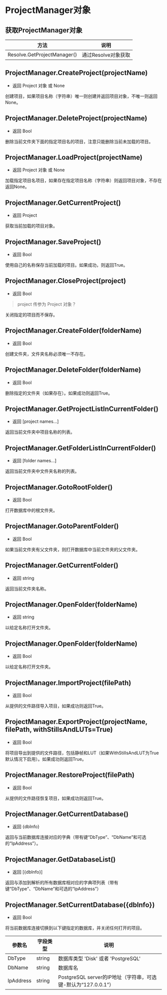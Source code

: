 # ProjectManager对象

## 获取ProjectManager对象

| 方法                          | 说明            |
|-----------------------------|---------------|
| Resolve.GetProjectManager() | 通过Resolve对象获取 |

## ProjectManager.CreateProject(projectName)

- 返回 Project 对象 或 None

创建项目，如果项目名称（字符串）唯一则创建并返回项目对象，不唯一则返回None。

## ProjectManager.DeleteProject(projectName)

- 返回 Bool

删除当前文件夹下面的指定项目名的项目，注意只能删除当前未加载的项目。

## ProjectManager.LoadProject(projectName)

- 返回 Project 对象 或 None

加载指定项目名项目，如果存在指定项目名称（字符串）则返回项目对象，不存在返回None。

## ProjectManager.GetCurrentProject()

- 返回 Project

获取当前加载的项目对象。

## ProjectManager.SaveProject()

- 返回 Bool

使用自己的名称保存当前加载的项目。如果成功，则返回True。

## ProjectManager.CloseProject(project)

- 返回 Bool

> project 传参为 Project 对象？

关闭指定的项目而不保存。

## ProjectManager.CreateFolder(folderName)

- 返回 Bool

创建文件夹，文件夹名称必须唯一不存在。

## ProjectManager.DeleteFolder(folderName)

- 返回 Bool

删除指定的文件夹（如果存在）。如果成功则返回True。

## ProjectManager.GetProjectListInCurrentFolder()

- 返回 [project names...]

返回当前文件夹中项目名称的列表。

## ProjectManager.GetFolderListInCurrentFolder()

- 返回 [folder names...]

返回当前文件夹中文件夹名称的列表。

## ProjectManager.GotoRootFolder()

- 返回 Bool

打开数据库中的根文件夹。

## ProjectManager.GotoParentFolder()

- 返回 Bool

如果当前文件夹有父文件夹，则打开数据库中当前文件夹的父文件夹。

## ProjectManager.GetCurrentFolder()

- 返回 string

返回当前文件夹名称。

## ProjectManager.OpenFolder(folderName)

- 返回 string

以给定名称打开文件夹。

## ProjectManager.OpenFolder(folderName)

- 返回 Bool

以给定名称打开文件夹。

## ProjectManager.ImportProject(filePath)

- 返回 Bool

从提供的文件路径导入项目，如果成功则返回True。

## ProjectManager.ExportProject(projectName, filePath, withStillsAndLUTs=True)

- 返回 Bool

将项目导出到提供的文件路径，包括静帧和LUT（如果WithStillsAndLUT为True 默认情况下启用）。如果成功则返回True。

## ProjectManager.RestoreProject(filePath)

- 返回 Bool

从提供的文件路径恢复项目，如果成功则返回True。

## ProjectManager.GetCurrentDatabase()

- 返回 {dbInfo}

返回与当前数据库连接对应的字典（带有键“DbType”、“DbName”和可选的“IpAddress”）。

## ProjectManager.GetDatabaseList()

- 返回 [{dbInfo}]

返回与添加到解析的所有数据库相对应的字典项列表（带有键“DbType”、“DbName”和可选的“IpAddress”）

## ProjectManager.SetCurrentDatabase({dbInfo})

- 返回 Bool

将当前数据库连接切换到以下键指定的数据库，并关闭任何打开的项目。

| 参数名       | 字段类型   | 说明                                             |
|-----------|--------|------------------------------------------------|
| DbType    | string | 数据库类型 'Disk' 或者 'PostgreSQL'                   |
| DbName    | string | 数据库名                                           |
| IpAddress | string | PostgreSQL server的IP地址（字符串，可选键-默认为“127.0.0.1”） |
